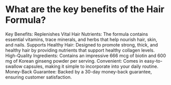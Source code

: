 # What are the key benefits of the Hair Formula?

Key Benefits: Replenishes Vital Hair Nutrients: The formula contains essential vitamins, trace minerals, and herbs that help nourish hair, skin, and nails. Supports Healthy Hair: Designed to promote strong, thick, and healthy hair by providing nutrients that support healthy collagen levels. High-Quality Ingredients: Contains an impressive 666 mcg of biotin and 600 mg of Korean ginseng powder per serving. Convenient: Comes in easy-to-swallow capsules, making it simple to incorporate into your daily routine. Money-Back Guarantee: Backed by a 30-day money-back guarantee, ensuring customer satisfaction.